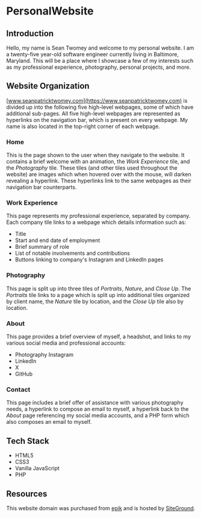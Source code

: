 # PersonalWebsite

## Introduction

Hello, my name is Sean Twomey and welcome to my personal website. I am a twenty-five year-old software engineer currently living in Baltimore, Maryland. This will be a place where I showcase a few of my interests such as my professional experience, photography, personal projects, and more.

## Website Organization

[www.seanpatricktwomey.com](https://www.seanpatricktwomey.com) is divided up into the following five high-level webpages, some of which have additional sub-pages. All five high-level webpages are represented as hyperlinks on the navigation bar, which is present on every webpage.  My name is also located in the top-right corner of each webpage.

### Home

This is the page shown to the user when they navigate to the website. It contains a brief welcome with an animation, the *Work Experience* tile, and the *Photography* tile. These tiles (and other tiles used throughout the website) are images which when hovered over with the mouse, will darken revealing a hyperlink. These hyperlinks link to the same webpages as their navigation bar counterparts.

### Work Experience

This page represents my professional experience, separated by company. Each company tile links to a webpage which details information such as:

- Title
- Start and end date of employment
- Brief summary of role
- List of notable involvements and contributions
- Buttons linking to company's Instagram and LinkedIn pages

### Photography

This page is split up into three tiles of *Portraits*, *Nature*, and *Close Up*. The *Portraits* tile links to a page which is split up into additional tiles organized by client name, the *Nature* tile by location, and the *Close Up* tile also by location.

### About

This page provides a brief overview of myself, a headshot, and links to my various social media and professional accounts:

- Photography Instagram
- LinkedIn
- X
- GitHub

### Contact

This page includes a brief offer of assistance with various photography needs, a hyperlink to compose an email to myself, a hyperlink back to the *About* page referencing my social media accounts, and a PHP form which also composes an email to myself.

## Tech Stack

- HTML5
- CSS3
- Vanilla JavaScript
- PHP

## Resources

This website domain was purchased from [epik](https://www.epik.com) and is hosted by [SiteGround](https://www.siteground.com). 